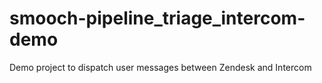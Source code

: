 # smooch-pipeline_triage_intercom-demo
Demo project to dispatch user messages between Zendesk and Intercom
